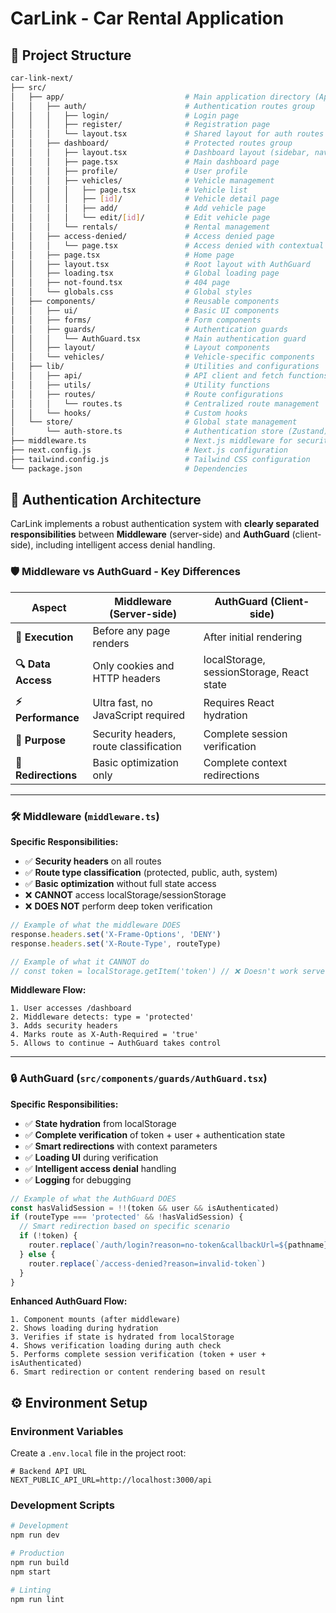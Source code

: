# CarLink - Car Rental Application

## 📁 Project Structure

```bash
car-link-next/
├── src/
│   ├── app/                           # Main application directory (App Router)
│   │   ├── auth/                      # Authentication routes group
│   │   │   ├── login/                 # Login page
│   │   │   ├── register/              # Registration page
│   │   │   └── layout.tsx             # Shared layout for auth routes
│   │   ├── dashboard/                 # Protected routes group
│   │   │   ├── layout.tsx             # Dashboard layout (sidebar, navbar)
│   │   │   ├── page.tsx               # Main dashboard page
│   │   │   ├── profile/               # User profile
│   │   │   ├── vehicles/              # Vehicle management
│   │   │   │   ├── page.tsx           # Vehicle list
│   │   │   │   ├── [id]/              # Vehicle detail page
│   │   │   │   ├── add/               # Add vehicle page
│   │   │   │   └── edit/[id]/         # Edit vehicle page
│   │   │   └── rentals/               # Rental management
│   │   ├── access-denied/             # Access denied page
│   │   │   └── page.tsx               # Access denied with contextual messages
│   │   ├── page.tsx                   # Home page
│   │   ├── layout.tsx                 # Root layout with AuthGuard
│   │   ├── loading.tsx                # Global loading page
│   │   ├── not-found.tsx              # 404 page
│   │   └── globals.css                # Global styles
│   ├── components/                    # Reusable components
│   │   ├── ui/                        # Basic UI components
│   │   ├── forms/                     # Form components
│   │   ├── guards/                    # Authentication guards
│   │   │   └── AuthGuard.tsx          # Main authentication guard
│   │   ├── layout/                    # Layout components
│   │   └── vehicles/                  # Vehicle-specific components
│   ├── lib/                           # Utilities and configurations
│   │   ├── api/                       # API client and fetch functions
│   │   ├── utils/                     # Utility functions
│   │   ├── routes/                    # Route configurations
│   │   │   └── routes.ts              # Centralized route management
│   │   └── hooks/                     # Custom hooks
│   └── store/                         # Global state management
│       └── auth-store.ts              # Authentication store (Zustand)
├── middleware.ts                      # Next.js middleware for security
├── next.config.js                     # Next.js configuration
├── tailwind.config.js                 # Tailwind CSS configuration
└── package.json                       # Dependencies
```

## 🔐 Authentication Architecture

CarLink implements a robust authentication system with **clearly separated responsibilities** between **Middleware** (server-side) and **AuthGuard** (client-side), including intelligent access denial handling.

### 🛡️ Middleware vs AuthGuard - Key Differences

| Aspect              | **Middleware** (Server-side)           | **AuthGuard** (Client-side)               |
| ------------------- | -------------------------------------- | ----------------------------------------- |
| **🚀 Execution**    | Before any page renders                | After initial rendering                   |
| **🔍 Data Access**  | Only cookies and HTTP headers          | localStorage, sessionStorage, React state |
| **⚡ Performance**  | Ultra fast, no JavaScript required     | Requires React hydration                  |
| **🎯 Purpose**      | Security headers, route classification | Complete session verification             |
| **🔄 Redirections** | Basic optimization only                | Complete context redirections             |

---

### 🛠️ Middleware (`middleware.ts`)

**Specific Responsibilities:**

- ✅ **Security headers** on all routes
- ✅ **Route type classification** (protected, public, auth, system)
- ✅ **Basic optimization** without full state access
- ❌ **CANNOT** access localStorage/sessionStorage
- ❌ **DOES NOT** perform deep token verification

```typescript
// Example of what the middleware DOES
response.headers.set('X-Frame-Options', 'DENY')
response.headers.set('X-Route-Type', routeType)

// Example of what it CANNOT do
// const token = localStorage.getItem('token') // ❌ Doesn't work server-side
```

**Middleware Flow:**

```
1. User accesses /dashboard
2. Middleware detects: type = 'protected'
3. Adds security headers
4. Marks route as X-Auth-Required = 'true'
5. Allows to continue → AuthGuard takes control
```

---

### 🔒 AuthGuard (`src/components/guards/AuthGuard.tsx`)

**Specific Responsibilities:**

- ✅ **State hydration** from localStorage
- ✅ **Complete verification** of token + user + authentication state
- ✅ **Smart redirections** with context parameters
- ✅ **Loading UI** during verification
- ✅ **Intelligent access denial** handling
- ✅ **Logging** for debugging

```typescript
// Example of what the AuthGuard DOES
const hasValidSession = !!(token && user && isAuthenticated)
if (routeType === 'protected' && !hasValidSession) {
  // Smart redirection based on specific scenario
  if (!token) {
    router.replace(`/auth/login?reason=no-token&callbackUrl=${pathname}`)
  } else {
    router.replace(`/access-denied?reason=invalid-token`)
  }
}
```

**Enhanced AuthGuard Flow:**

```
1. Component mounts (after middleware)
2. Shows loading during hydration
3. Verifies if state is hydrated from localStorage
4. Shows verification loading during auth check
5. Performs complete session verification (token + user + isAuthenticated)
6. Smart redirection or content rendering based on result
```

## ⚙️ Environment Setup

### Environment Variables

Create a `.env.local` file in the project root:

```env
# Backend API URL
NEXT_PUBLIC_API_URL=http://localhost:3000/api
```

### Development Scripts

```bash
# Development
npm run dev

# Production
npm run build
npm start

# Linting
npm run lint
```

